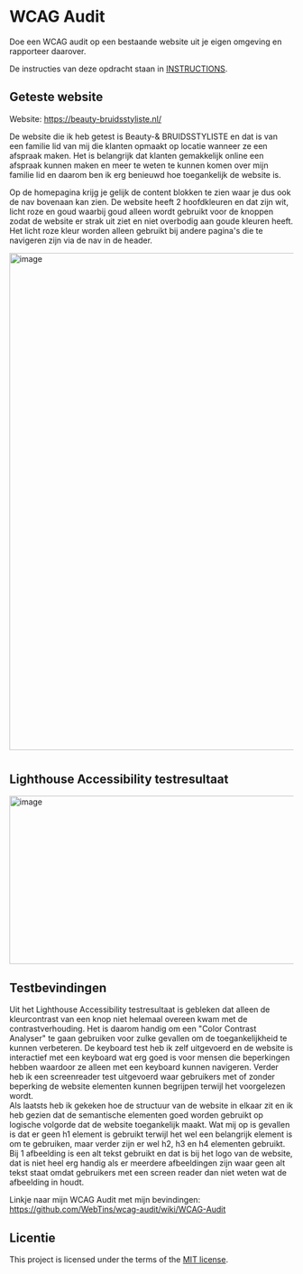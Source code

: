 # WCAG Audit 

Doe een WCAG audit op een bestaande website uit je eigen omgeving en rapporteer daarover.

De instructies van deze opdracht staan in [INSTRUCTIONS](https://github.com/fdnd-task/wcag-audit/blob/main/docs/INSTRUCTIONS.md).


## Geteste website

Website: https://beauty-bruidsstyliste.nl/

De website die ik heb getest is Beauty-& BRUIDSSTYLISTE en dat is van een familie lid van mij die klanten opmaakt op locatie wanneer ze een afspraak maken. Het is belangrijk dat klanten gemakkelijk online een afspraak kunnen maken en meer te weten te kunnen komen over mijn familie lid en daarom ben ik erg benieuwd hoe toegankelijk de website is.

Op de homepagina krijg je gelijk de content blokken te zien waar je dus ook de nav bovenaan kan zien. De website heeft 2 hoofdkleuren en dat zijn wit, licht roze en goud waarbij goud alleen wordt gebruikt voor de knoppen zodat de website er strak uit ziet en niet overbodig aan goude kleuren heeft. Het licht roze kleur worden alleen gebruikt bij andere pagina's die te navigeren zijn via de nav in de header.

<img width="1899" height="881" alt="image" src="https://github.com/user-attachments/assets/f81351af-8a65-4246-99f1-db31695e89e7" />

#

## Lighthouse Accessibility testresultaat

<img width="809" height="298" alt="image" src="https://github.com/user-attachments/assets/fa06452e-4314-4fcc-919e-13e9a51a4c34" />

## Testbevindingen

Uit het Lighthouse Accessibility testresultaat is gebleken dat alleen de kleurcontrast van een knop niet helemaal overeen kwam met de contrastverhouding. Het is daarom handig om een "Color Contrast Analyser" te gaan gebruiken voor zulke gevallen om de toegankelijkheid te kunnen verbeteren. De keyboard test heb ik zelf uitgevoerd en de website is interactief met een keyboard wat erg goed is voor mensen die beperkingen hebben waardoor ze alleen met een keyboard kunnen navigeren. Verder heb ik een screenreader test uitgevoerd waar gebruikers met of zonder beperking de website elementen kunnen begrijpen terwijl het voorgelezen wordt. <br> Als laatsts heb ik gekeken hoe de structuur van de website in elkaar zit en ik heb gezien dat de semantische elementen goed worden gebruikt op logische volgorde dat de website toegankelijk maakt. Wat mij op is gevallen is dat er geen h1 element is gebruikt terwijl het wel een belangrijk element is om te gebruiken, maar verder zijn er wel h2, h3 en h4 elementen gebruikt. Bij 1 afbeelding is een alt tekst gebruikt en dat is bij het logo van de website, dat is niet heel erg handig als er meerdere afbeeldingen zijn waar geen alt tekst staat omdat gebruikers met een screen reader dan niet weten wat de afbeelding in houdt.

Linkje naar mijn WCAG Audit met mijn bevindingen: https://github.com/WebTins/wcag-audit/wiki/WCAG-Audit

## Licentie

This project is licensed under the terms of the [MIT license](./LICENSE).
